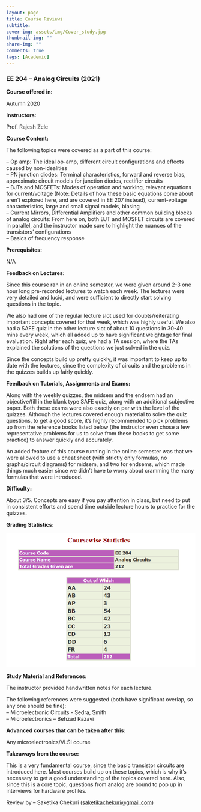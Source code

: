```yaml
---
layout: page
title: Course Reviews
subtitle: 
cover-img: assets/img/Cover_study.jpg
thumbnail-img: ""
share-img: ""
comments: true
tags: [Academic]
---
```


### EE 204 – Analog Circuits (2021)

**Course offered in:**

Autumn 2020

**Instructors:**

Prof. Rajesh Zele

**Course Content:**

The following topics were covered as a part of this course:

– Op amp: The ideal op-amp, different circuit configurations and effects caused by non-idealities <br>
– PN junction diodes: Terminal characteristics, forward and reverse bias, 
approximate circuit models for junction diodes, rectifier circuits <br>
– BJTs and MOSFETs: Modes of operation and working, relevant equations for current/voltage 
(Note: Details of how these basic equations come about aren’t explored here, and are covered in EE 207 instead), 
current-voltage characteristics, large and small signal models, biasing <br>
– Current Mirrors, Differential Amplifiers and other common building blocks of analog circuits: From here on, 
both BJT and MOSFET circuits are covered in parallel, and the instructor made sure to highlight the nuances of the transistors’ configurations <br>
– Basics of frequency response


**Prerequisites:**

N/A

**Feedback on Lectures:**

Since this course ran in an online semester, we were given around 2-3 one hour long pre-recorded lectures to watch each week. 
The lectures were very detailed and lucid, and were sufficient to directly start solving questions in the topic. <br>

We also had one of the regular lecture slot used for doubts/reiterating important concepts covered for that week, which was highly useful. 
We also had a SAFE quiz in the other lecture slot of about 10 questions in 30-40 mins every week, 
which all added up to have significant weightage for final evaluation. Right after each quiz, we had a TA session, 
where the TAs explained the solutions of the questions we just solved in the quiz. <br>

Since the concepts build up pretty quickly, it was important to keep up to date with the lectures, 
since the complexity of circuits and the problems in the quizzes builds up fairly quickly.

**Feedback on Tutorials, Assignments and Exams:**

Along with the weekly quizzes, the midsem and the endsem had an objective/fill in the blank type SAFE quiz, along with an additional subjective paper. Both these exams were also exactly on par with the level of the quizzes. Although the lectures covered enough material to solve the quiz questions, to get a good score, it’s highly recommended to pick problems up from the reference books listed below (the instructor even chose a few representative problems for us to solve from these books to get some practice) to answer quickly and accurately. <br>

An added feature of this course running in the online semester was that we were allowed to use a cheat sheet (with strictly only formulas, no graphs/circuit diagrams) for midsem, and two for endsems, which made things much easier since we didn’t have to worry about cramming the many formulas that were introduced.


**Difficulty:**

About 3/5. Concepts are easy if you pay attention in class, but need to put in consistent efforts and spend time 
outside lecture hours to practice for the quizzes.

**Grading Statistics:**

![Grades](EE-204-2021-grades.png)

**Study Material and References:**

The instructor provided handwritten notes for each lecture. <br>

The following references were suggested (both have significant overlap, so any one should be fine): <br>
– Microelectronic Circuits - Sedra, Smith <br>
– Microelectronics – Behzad Razavi

**Advanced courses that can be taken after this:**

Any microelectronics/VLSI course


**Takeaways from the course:**

This is a very fundamental course, since the basic transistor circuits are introduced here. 
Most courses build up on these topics, which is why it’s necessary to get a good understanding of the topics covered here. 
Also, since this is a core topic, questions from analog are bound to pop up in interviews for hardware profiles.

Review by – Saketika Chekuri (saketikachekuri@gmail.com)
